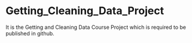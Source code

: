 # Getting_Cleaning_Data_Project
It is the  Getting and Cleaning Data Course Project which is required to be published in github.
